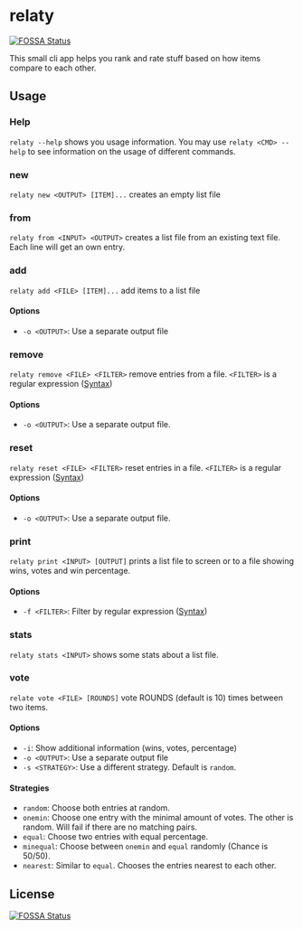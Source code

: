 # relaty
[![FOSSA Status](https://app.fossa.com/api/projects/git%2Bgithub.com%2FLichthagel%2Frelaty.svg?type=shield)](https://app.fossa.com/projects/git%2Bgithub.com%2FLichthagel%2Frelaty?ref=badge_shield)


This small cli app helps you rank and rate stuff based on how items compare to each other.

## Usage

### Help

`relaty --help` shows you usage information.
You may use `relaty <CMD> --help` to see information on the usage of different commands.

### new

`relaty new <OUTPUT> [ITEM]...` creates an empty list file

### from

`relaty from <INPUT> <OUTPUT>` creates a list file from an existing text file. Each line will get an own entry.

### add

`relaty add <FILE> [ITEM]...` add items to a list file

#### Options

- `-o <OUTPUT>`: Use a separate output file

### remove

`relaty remove <FILE> <FILTER>` remove entries from a file. `<FILTER>` is a regular expression ([Syntax](https://docs.rs/regex/1.4.2/regex/#syntax))

#### Options

- `-o <OUTPUT>`: Use a separate output file.

### reset

`relaty reset <FILE> <FILTER>` reset entries in a file. `<FILTER>` is a regular expression ([Syntax](https://docs.rs/regex/1.4.2/regex/#syntax))

#### Options

- `-o <OUTPUT>`: Use a separate output file.

### print

`relaty print <INPUT> [OUTPUT]` prints a list file to screen or to a file showing wins, votes and win percentage.

#### Options

- `-f <FILTER>`: Filter by regular expression ([Syntax](https://docs.rs/regex/1.4.2/regex/#syntax))

### stats

`relaty stats <INPUT>` shows some stats about a list file.

### vote

`relate vote <FILE> [ROUNDS]` vote ROUNDS (default is 10) times between two items.

#### Options

- `-i`: Show additional information (wins, votes, percentage)
- `-o <OUTPUT>`: Use a separate output file
- `-s <STRATEGY>`: Use a different strategy. Default is `random`.

#### Strategies

- `random`: Choose both entries at random.
- `onemin`: Choose one entry with the minimal amount of votes. The other is random. Will fail if there are no matching pairs.
- `equal`: Choose two entries with equal percentage.
- `minequal`: Choose between `onemin` and `equal` randomly (Chance is 50/50).
- `nearest`: Similar to `equal`. Chooses the entries nearest to each other.

## License
[![FOSSA Status](https://app.fossa.com/api/projects/git%2Bgithub.com%2FLichthagel%2Frelaty.svg?type=large)](https://app.fossa.com/projects/git%2Bgithub.com%2FLichthagel%2Frelaty?ref=badge_large)